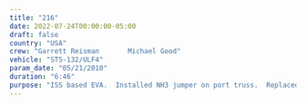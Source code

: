 ```yaml
---
title: "216"
date: 2022-07-24T00:00:00-05:00
draft: false
country: "USA"
crew: "Garrett Reisman       Michael Good"
vehicle: "STS-132/ULF4"
param_date: "05/21/2010"
duration: "6:46"
purpose: "ISS based EVA.  Installed NH3 jumper on port truss.  Replaced 2 batteries on P6.  Transferred grapple fixture to ISS for later install on FGB."
---
```

